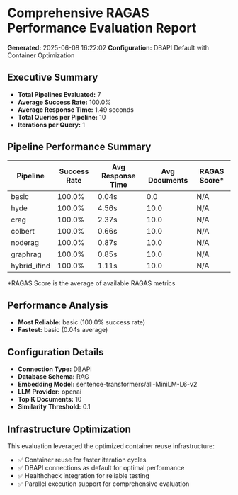 # Comprehensive RAGAS Performance Evaluation Report
**Generated:** 2025-06-08 16:22:02
**Configuration:** DBAPI Default with Container Optimization

## Executive Summary

- **Total Pipelines Evaluated:** 7
- **Average Success Rate:** 100.0%
- **Average Response Time:** 1.49 seconds
- **Total Queries per Pipeline:** 10
- **Iterations per Query:** 1

## Pipeline Performance Summary

| Pipeline | Success Rate | Avg Response Time | Avg Documents | RAGAS Score* |
|----------|--------------|-------------------|---------------|--------------|
| basic | 100.0% | 0.04s | 0.0 | N/A |
| hyde | 100.0% | 4.56s | 10.0 | N/A |
| crag | 100.0% | 2.37s | 10.0 | N/A |
| colbert | 100.0% | 0.66s | 10.0 | N/A |
| noderag | 100.0% | 0.87s | 10.0 | N/A |
| graphrag | 100.0% | 0.85s | 10.0 | N/A |
| hybrid_ifind | 100.0% | 1.11s | 10.0 | N/A |

*RAGAS Score is the average of available RAGAS metrics

## Performance Analysis

- **Most Reliable:** basic (100.0% success rate)
- **Fastest:** basic (0.04s average)

## Configuration Details

- **Connection Type:** DBAPI
- **Database Schema:** RAG
- **Embedding Model:** sentence-transformers/all-MiniLM-L6-v2
- **LLM Provider:** openai
- **Top K Documents:** 10
- **Similarity Threshold:** 0.1

## Infrastructure Optimization

This evaluation leveraged the optimized container reuse infrastructure:
- ✅ Container reuse for faster iteration cycles
- ✅ DBAPI connections as default for optimal performance
- ✅ Healthcheck integration for reliable testing
- ✅ Parallel execution support for comprehensive evaluation
